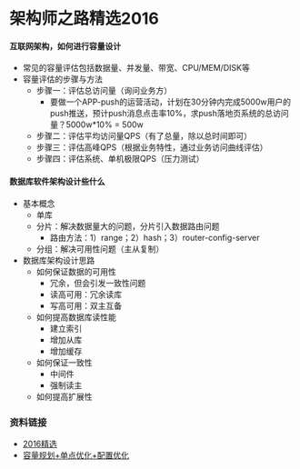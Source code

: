 架构师之路精选2016
====================  

#### 互联网架构，如何进行容量设计
* 常见的容量评估包括数据量、并发量、带宽、CPU/MEM/DISK等
* 容量评估的步骤与方法
  - 步骤一：评估总访问量（询问业务方）
    - 要做一个APP-push的运营活动，计划在30分钟内完成5000w用户的push推送，预计push消息点击率10%，求push落地页系统的总访问量？5000w*10% = 500w
  - 步骤二：评估平均访问量QPS（有了总量，除以总时间即可）
  - 步骤三：评估高峰QPS（根据业务特性，通过业务访问曲线评估）
  - 步骤四：评估系统、单机极限QPS（压力测试）

#### 数据库软件架构设计些什么
* 基本概念
  - 单库
  - 分片：解决数据量大的问题，分片引入数据路由问题
    - 路由方法：1）range；2）hash；3）router-config-server
  - 分组：解决可用性问题（主从复制）
* 数据库架构设计思路
  - 如何保证数据的可用性
    - 冗余，但会引发一致性问题
    - 读高可用：冗余读库
    - 写高可用：双主互备
  - 如何提高数据库读性能
    - 建立索引
    - 增加从库
    - 增加缓存
  - 如何保证一致性
    - 中间件
    - 强制读主
  - 如何提高扩展性


### 资料链接
* [2016精选](https://mp.weixin.qq.com/s?__biz=MjM5ODYxMDA5OQ==&mid=2651959886&idx=1&sn=03e45a5014053607eff5e55ed2c660d7&chksm=bd2d07928a5a8e8454d395e176fa9d346682abfe9dfbf3244f1dead83ee4508aa25121f9b811&scene=21#wechat_redirect)
* [容量规划+单点优化+配置优化](https://mp.weixin.qq.com/s?__biz=MjM5ODYxMDA5OQ==&mid=2651960436&idx=1&sn=c336b6160263bf5afa2e0aa47088861e&chksm=bd2d01a88a5a88be02af6ecf2b280b3c396b10061d39840ec6df14064fe212b3fc97951d3214&scene=25#wechat_redirect)  
